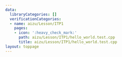 ```yaml
---
data:
  libraryCategories: []
  verificationCategories:
  - name: aizu/Lesson/ITP1
    pages:
    - icon: ':heavy_check_mark:'
      path: aizu/Lesson/ITP1/hello_world.test.cpp
      title: aizu/Lesson/ITP1/hello_world.test.cpp
layout: toppage
---
```

